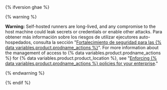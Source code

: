 {% ifversion ghae %}

{% warning %}

**Warning:** Self-hosted runners are long-lived, and any compromise to the host machine could leak secrets or credentials or enable other attacks. Para obtener más información sobre los riesgos de utilizar ejecutores auto-hospedados, consulta la sección "[Fortalecimiento de seguridad para las {% data variables.product.prodname_actions %}](/actions/learn-github-actions/security-hardening-for-github-actions#potential-impact-of-a-compromised-runner)". For more information about the management of access to {% data variables.product.prodname_actions %} for {% data variables.product.product_location %}, see "[Enforcing {% data variables.product.prodname_actions %} policies for your enterprise](/admin/policies/enforcing-policies-for-your-enterprise/enforcing-github-actions-policies-for-your-enterprise)."

{% endwarning %}

{% endif %}
